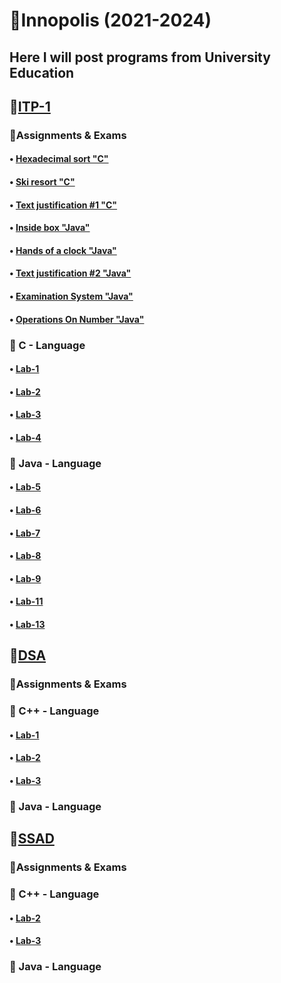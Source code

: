 # 📕Innopolis (2021-2024)
## Here I will post programs from University Education
## 📌[ITP-1](BS-Year1/ITP-1)
### 📍Assignments & Exams
#### • [Hexadecimal sort "C"](BS-Year1/ITP-1/Assignment1/HexadecimalSort.c)
#### • [Ski resort "C"](BS-Year1/ITP-1/Assignment2/SkiResort/SkiResort.c)
#### • [Text justification #1 "C"](BS-Year1/ITP-1/Assignment2/TextJustification/TextJustification.c)
#### • [Inside box "Java"](BS-Year1/ITP-1/Assignment3/HandsOfaClock/src/Main.java)
#### • [Hands of a clock "Java"](BS-Year1/ITP-1/Assignment3/InsideBox/src/Main.java)
#### • [Text justification #2 "Java"](BS-Year1/ITP-1/Assignment4/TextJustification2/src/TextJustification2.java)
#### • [Examination System "Java"](BS-Year1/ITP-1/Assignment5/ExaminationSystem/src/)
#### • [Operations On Number "Java"](BS-Year1/ITP-1/Assignment5/OperationsOnNumber/src/)
### 📍 C - Language
#### • [Lab-1](BS-Year1/ITP-1/Lab-1)
#### • [Lab-2](BS-Year1/ITP-1/Lab-2)
#### • [Lab-3](BS-Year1/ITP-1/Lab-3)
#### • [Lab-4](BS-Year1/ITP-1/Lab-4)
### 📍 Java - Language
#### • [Lab-5](BS-Year1/ITP-1/Lab-5)
#### • [Lab-6](BS-Year1/ITP-1/Lab-6)
#### • [Lab-7](BS-Year1/ITP-1/Lab-7)
#### • [Lab-8](BS-Year1/ITP-1/Lab-8)
#### • [Lab-9](BS-Year1/ITP-1/Lab-9)
#### • [Lab-11](BS-Year1/ITP-1/Lab-11)
#### • [Lab-13](BS-Year1/ITP-1/Lab-11)
## 📌[DSA](BS-Year1/DSA)
### 📍Assignments & Exams
### 📍 C++ - Language
#### • [Lab-1](BS-Year1/DSA/Lab-1)
#### • [Lab-2](BS-Year1/DSA/Lab-2)
#### • [Lab-3](BS-Year1/DSA/Lab-3)
### 📍 Java - Language
####
## 📌[SSAD](BS-Year1/SSAD/Lab-1)
### 📍Assignments & Exams
### 📍 C++ - Language
#### • [Lab-2](BS-Year1/SSAD/Lab-2)
#### • [Lab-3](BS-Year1/SSAD/Lab-3)
### 📍 Java - Language
